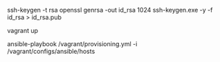 ssh-keygen -t rsa
openssl genrsa -out id_rsa 1024
ssh-keygen.exe -y -f id_rsa > id_rsa.pub

vagrant up

ansible-playbook /vagrant/provisioning.yml -i /vagrant/configs/ansible/hosts

